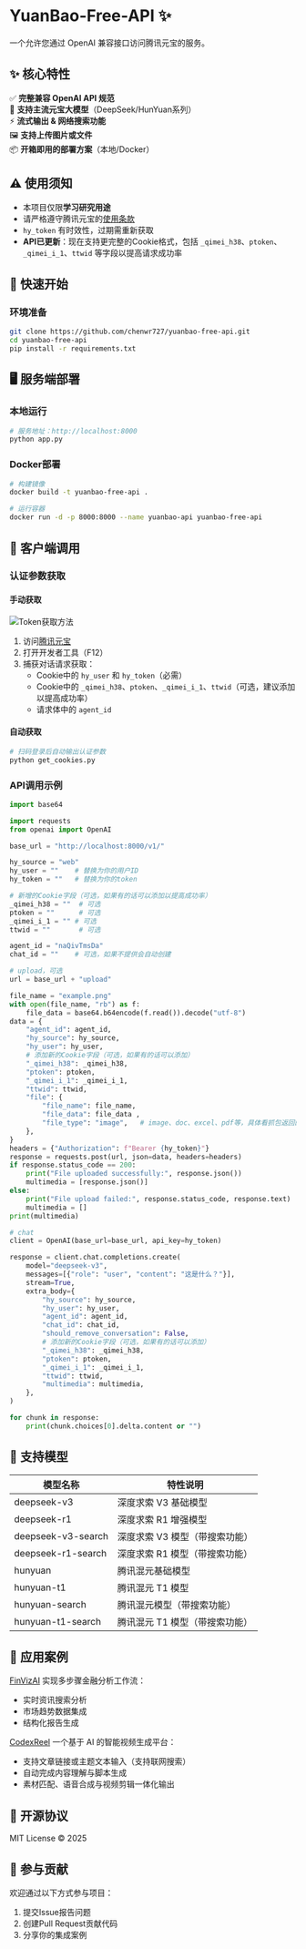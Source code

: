 # YuanBao-Free-API ✨

一个允许您通过 OpenAI 兼容接口访问腾讯元宝的服务。

## ✨ 核心特性

✅ **完整兼容 OpenAI API 规范**  
🚀 **支持主流元宝大模型**（DeepSeek/HunYuan系列）  
⚡️ **流式输出 & 网络搜索功能**  
🖼️ **支持上传图片或文件**  
📦 **开箱即用的部署方案**（本地/Docker）  

## ⚠️ 使用须知

- 本项目仅限**学习研究用途**
- 请严格遵守腾讯元宝的[使用条款](https://yuanbao.tencent.com/)
- `hy_token` 有时效性，过期需重新获取
- **API已更新**：现在支持更完整的Cookie格式，包括 `_qimei_h38`、`ptoken`、`_qimei_i_1`、`ttwid` 等字段以提高请求成功率

## 🚀 快速开始

### 环境准备
```bash
git clone https://github.com/chenwr727/yuanbao-free-api.git
cd yuanbao-free-api
pip install -r requirements.txt
```

## 🖥️ 服务端部署

### 本地运行
```bash
# 服务地址：http://localhost:8000
python app.py
```

### Docker部署
```bash
# 构建镜像
docker build -t yuanbao-free-api .

# 运行容器
docker run -d -p 8000:8000 --name yuanbao-api yuanbao-free-api
```

## 📡 客户端调用

### 认证参数获取
#### 手动获取
![Token获取方法](example.png)
1. 访问[腾讯元宝](https://yuanbao.tencent.com/)
2. 打开开发者工具（F12）
3. 捕获对话请求获取：
   - Cookie中的 `hy_user` 和 `hy_token`（必需）
   - Cookie中的 `_qimei_h38`、`ptoken`、`_qimei_i_1`、`ttwid`（可选，建议添加以提高成功率）
   - 请求体中的 `agent_id`

#### 自动获取
```bash
# 扫码登录后自动输出认证参数
python get_cookies.py
```

### API调用示例
```python
import base64

import requests
from openai import OpenAI

base_url = "http://localhost:8000/v1/"

hy_source = "web"
hy_user = ""    # 替换为你的用户ID
hy_token = ""   # 替换为你的token

# 新增的Cookie字段（可选，如果有的话可以添加以提高成功率）
_qimei_h38 = ""  # 可选
ptoken = ""      # 可选
_qimei_i_1 = "" # 可选
ttwid = ""       # 可选

agent_id = "naQivTmsDa"
chat_id = ""    # 可选，如果不提供会自动创建

# upload，可选
url = base_url + "upload"

file_name = "example.png"
with open(file_name, "rb") as f:
    file_data = base64.b64encode(f.read()).decode("utf-8")
data = {
    "agent_id": agent_id,
    "hy_source": hy_source,
    "hy_user": hy_user,
    # 添加新的Cookie字段（可选，如果有的话可以添加）
    "_qimei_h38": _qimei_h38,
    "ptoken": ptoken,
    "_qimei_i_1": _qimei_i_1,
    "ttwid": ttwid,
    "file": {
        "file_name": file_name,
        "file_data": file_data ,
        "file_type": "image",   # image、doc、excel、pdf等，具体看抓包返回的文件类型
    },
}
headers = {"Authorization": f"Bearer {hy_token}"}
response = requests.post(url, json=data, headers=headers)
if response.status_code == 200:
    print("File uploaded successfully:", response.json())
    multimedia = [response.json()]
else:
    print("File upload failed:", response.status_code, response.text)
    multimedia = []
print(multimedia)

# chat
client = OpenAI(base_url=base_url, api_key=hy_token)

response = client.chat.completions.create(
    model="deepseek-v3",
    messages=[{"role": "user", "content": "这是什么？"}],
    stream=True,
    extra_body={
        "hy_source": hy_source,
        "hy_user": hy_user,
        "agent_id": agent_id,
        "chat_id": chat_id,
        "should_remove_conversation": False,
        # 添加新的Cookie字段（可选，如果有的话可以添加）
        "_qimei_h38": _qimei_h38,
        "ptoken": ptoken,
        "_qimei_i_1": _qimei_i_1,
        "ttwid": ttwid,
        "multimedia": multimedia,
    },
)

for chunk in response:
    print(chunk.choices[0].delta.content or "")
```

## 🧠 支持模型

| 模型名称              | 特性说明                    |
|----------------------|-----------------------------|
| deepseek-v3          | 深度求索 V3 基础模型         |
| deepseek-r1          | 深度求索 R1 增强模型         |
| deepseek-v3-search   | 深度求索 V3 模型（带搜索功能）|
| deepseek-r1-search   | 深度求索 R1 模型（带搜索功能）|
| hunyuan              | 腾讯混元基础模型             |
| hunyuan-t1           | 腾讯混元 T1 模型             |
| hunyuan-search       | 腾讯混元模型（带搜索功能）    |
| hunyuan-t1-search    | 腾讯混元 T1 模型（带搜索功能）|

## 🌟 应用案例

[FinVizAI](https://github.com/chenwr727/FinVizAI) 实现多步骤金融分析工作流：
- 实时资讯搜索分析
- 市场趋势数据集成
- 结构化报告生成

[CodexReel](https://github.com/chenwr727/CodexReel) 一个基于 AI 的智能视频生成平台：
- 支持文章链接或主题文本输入（支持联网搜索）
- 自动完成内容理解与脚本生成
- 素材匹配、语音合成与视频剪辑一体化输出

## 📜 开源协议

MIT License © 2025

## 🤝 参与贡献

欢迎通过以下方式参与项目：
1. 提交Issue报告问题
2. 创建Pull Request贡献代码
3. 分享你的集成案例